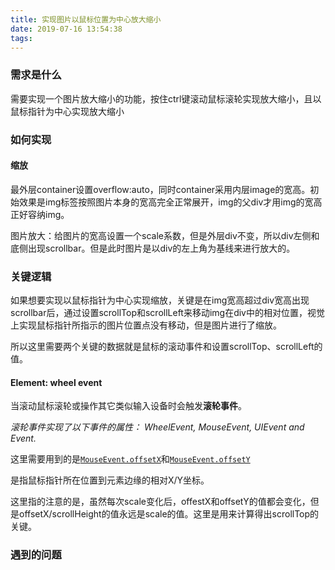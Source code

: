 ```yaml
---
title: 实现图片以鼠标位置为中心放大缩小
date: 2019-07-16 13:54:38
tags:
---
```


### 需求是什么

需要实现一个图片放大缩小的功能，按住ctrl键滚动鼠标滚轮实现放大缩小，且以鼠标指针为中心实现放大缩小

### 如何实现

#### 缩放

最外层container设置overflow:auto，同时container采用内层image的宽高。初始效果是img标签按照图片本身的宽高完全正常展开，img的父div才用img的宽高正好容纳img。

图片放大：给图片的宽高设置一个scale系数，但是外层div不变，所以div左侧和底侧出现scrollbar。但是此时图片是以div的左上角为基线来进行放大的。

### 关键逻辑

如果想要实现以鼠标指针为中心实现缩放，关键是在img宽高超过div宽高出现scrollbar后，通过设置scrollTop和scrollLeft来移动img在div中的相对位置，视觉上实现鼠标指针所指示的图片位置点没有移动，但是图片进行了缩放。

所以这里需要两个关键的数据就是鼠标的滚动事件和设置scrollTop、scrollLeft的值。

#### Element: wheel event

当滚动鼠标滚轮或操作其它类似输入设备时会触发**滚轮事件**。

*滚轮事件实现了以下事件的属性： WheelEvent, MouseEvent, UIEvent and Event.*

这里需要用到的是[`MouseEvent.offsetX`](https://developer.mozilla.org/en-US/docs/Web/API/MouseEvent/offsetX)和[`MouseEvent.offsetY`](https://developer.mozilla.org/en-US/docs/Web/API/MouseEvent/offsetY) 

是指鼠标指针所在位置到元素边缘的相对X/Y坐标。

这里指的注意的是，虽然每次scale变化后，offestX和offsetY的值都会变化，但是offsetX/scrollHeight的值永远是scale的值。这里是用来计算得出scrollTop的关键。

### 遇到的问题
